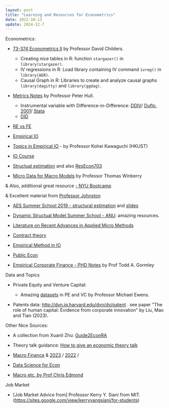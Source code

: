 ```yaml
---
layout: post
title: "Learning and Resources for Econometrics"
date: 2022-10-13
update: 2024-12-7
---
```


Econometrics: 
-   [73-374 Econometrics II](https://donskerclass.github.io/EconometricsII/MultivariateIV.html) by Professor David Childers. 
    -   Creating nice tables in R: function `stargazer()` in `library(stargazer)`.
    -   IV regressions in R: Load library containing IV command `ivreg()` in `library(AER)`.
    -   Causal Graph in R: Libraries to create and analyze causal graphs `library(dagitty)` and `library(ggdag)`.
                             
-   [Metrics Notes](https://about.peterhull.net/metrix) by Professor Peter Hull. 
    -   Instrumental variable with Difference-in-Difference: [DDIV](https://uc9a1fdd2a4ef078d3a743935269.dl.dropboxusercontent.com/cd/0/inline2/Buxh7i39n3OLjplKoFQSiSPr9WKLc8TIWS8b_9TlRBSlyw6oDvtCI_OIlOjEs3A211xKW6BtQ-edFn8PTqUeJV2AorcRaY96skPoQ2w5GFR165PzHmMgbP2Z0oixA1ksuHw2RS8X-BiqzYxDyXQYcr5XFY2EVOtDEh6xoXtz89rHQHjTZZR1KLQlvRnBdHd-kz2vzJoSTkivWZtrTdOh0Au8XZ-lxCsoBShWzd4BdaTimeUuRJJHL-YIKDg0J5JclieygH8ItxYJg8iR_SFPfUYkzpJTD7a5jEFzk1cYCiJECb4vNL_bkYOvH-AVNhrtUQQjQCWNCQBU9haIOKC-X_Y5GXrd8TxN2vnPL6dl3-oCyu5yDmoRWsXeNt2bhqt_YrDw_NA70FEGsj_L65D5YPaXNPcMPeq7iXFsD0R5vsy8xw/file#)/ [Duflo, 2001](https://www.jstor.org/stable/2677813)/ [Stata](https://www.stata.com/manuals13/xtxtivreg.pdf)
    -   [DID](https://github.com/pappanna/twfe) 

-	[RE vs FE](https://libguides.princeton.edu/R-Panel#:~:text=To%20decide%20between%20fixed%20or,the%20alternative%20the%20fixed%20effects.)

-	[Empirical IO](https://github.com/kohei-kawaguchi/EmpiricalIO.git)  

-   [Topics in Empirical IO](https://kohei-kawaguchi.github.io/EmpiricalIO/) - by Professor Kohei Kawaguchi (HKUST) 

-	[IO Course](https://chrisconlon.github.io/index.html) 

-	[Structual estimation](https://github.com/drewvankuiken/drewvankuiken.github.io/tree/66e4f3174774fa3dc966473d31e1053a29b2efa4/files/helpful_materials/lyman_slides/Re%20_Choosing_classes) and also [ResEcon703](https://github.com/woerman/ResEcon703/blob/70d8332c30cfa7c6654ab19a5821137f0865e1d9/readme.md)

-	[Micro Data for Macro Models](https://www.thomaswinberry.com/teaching/index.html) by Professor Thomas Winberry
	
& Also, additional great resource [- NYU Bootcamp](https://byumcl.bitbucket.io/bootcamp2013/economics.html)

& Excellent material from [Professor Johnston](https://sites.google.com/site/andrewjohnstoneconomics/my-advice/structural-for-beginners)

-   [AES Summer School 2019 - structural estimation](https://www.accountingtheory.org/members) and [slides](https://www.accountingtheory.org/2019-summer-school)

-   [Dynamic Structual Model Summer School - ANU](https://dseconf.org/dse2022aus-recordings): amazing resources. 

-	[Literature on Recent Advances in Applied Micro Methods](https://christinecai.github.io/PublicGoods/applied_micro_methods.pdf)

-   [Contract theory](https://sites.google.com/site/danielbarronecon/contract-theory)

-   [Empirical Method in IO](http://www.its.caltech.edu/~mshum/)

-   [Public Econ](https://rajchetty.com/research/public-economics-lectures-2nd-year-ph-d-course/)

-   [Empirical Corporate Finance - PHD Notes](http://www.gormley.info/phd-notes.html) by Prof Todd A. Gormley

Data and Topics
-   Private Equity and Venture Capital: 
    -   Amazing [datasets]([https://michaelewens.com](https://privatepublicmkts.com/data-sources/)) in PE and VC by Professor Michael Ewens.
 
-   Patents data: http://dvn.iq.harvard.edu/dvn/dv/patent . see paper "The role of human capital: Evidence from corporate innovation" by Liu, Mao and Tian (2023). 

Other Nice Sources: 
-  A collection from Xuanli Zhu: [Guide2EconRA](https://github.com/hongyileoxu/Guide2EconRA_update/blob/7a12be4d321be6ea318c39096703fbcfdb0b6cd6/README.md)

-  Theory talk guidance: [How to give an economic theory talk](https://drive.google.com/file/d/1SHiJs6Uz1wDBOSMRb8rPvu4UkqfJUjSF/view) 

-  [Macro Finance](https://initiative.princeton.edu) & [2023](https://youtube.com/playlist?list=PLPKR-Xs1slgSRm8PtH49H5G1Zr7eiEl0Q&si=kdfn_2BLH7OskABr) / [2022](https://youtube.com/playlist?list=PLPKR-Xs1slgRvgQO0aqLhnW3Z8gq4bdSp&si=OZH8WHVHmbVmGuUb) / 

-  [Data Science for Econ](https://github.com/uo-ec607/lectures.git) 

-  [Macro etc. by Prof Chris Edmond](http://www.chrisedmond.net/teaching.html) 


Job Market 
-  [Job Market Advice from] Professor Kerry Y. Siani from MIT. (https://sites.google.com/view/kerryyangsiani/for-students)



